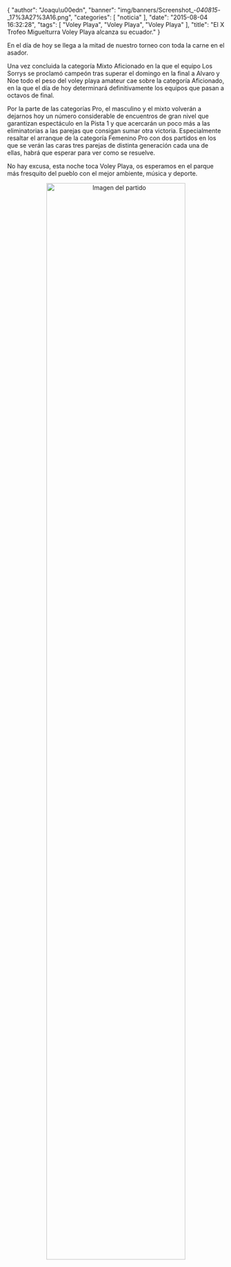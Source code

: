 {
  "author": "Joaqu\u00edn", 
  "banner": "img/banners/Screenshot_-_040815_-_17%3A27%3A16.png", 
  "categories": [
    "noticia"
  ], 
  "date": "2015-08-04 16:32:28", 
  "tags": [
    "Voley Playa", 
    "Voley Playa", 
    "Voley Playa"
  ], 
  "title": "El X Trofeo Miguelturra Voley Playa alcanza su ecuador."
}

En el día de hoy se llega a la mitad de nuestro torneo con toda la carne en el asador.

Una vez concluida la categoría Mixto Aficionado en la que el equipo Los Sorrys se proclamó campeón tras superar el domingo en la final a Alvaro y Noe todo el peso del voley playa amateur cae sobre la categoría Aficionado, en la que el día de hoy determinará definitivamente los equipos que pasan a octavos de final.

Por la parte de las categorías Pro, el masculino y el mixto volverán a dejarnos hoy un número considerable de encuentros de gran nivel que garantizan espectáculo en la Pista 1 y que acercarán un poco más a las eliminatorias a las parejas que consigan sumar otra victoria. Especialmente resaltar el arranque de la categoría Femenino Pro con dos partidos en los que se verán las caras tres parejas de distinta generación cada una de ellas, habrá que esperar para ver como se resuelve.

No hay excusa, esta noche toca Voley Playa, os esperamos en el parque más fresquito del pueblo con el mejor ambiente, música y deporte.

<center>
<a target="_new" href="http://www.advmiguelturra.org/drupal/sites/default/files/Screenshot%20-%20040815%20-%2017%3A27%3A16.png"> 
<img alt="Imagen del partido" width="80%" align="center" src="http://www.advmiguelturra.org/drupal/sites/default/files/Screenshot%20-%20040815%20-%2017%3A27%3A16.png"/> </a> </center>

